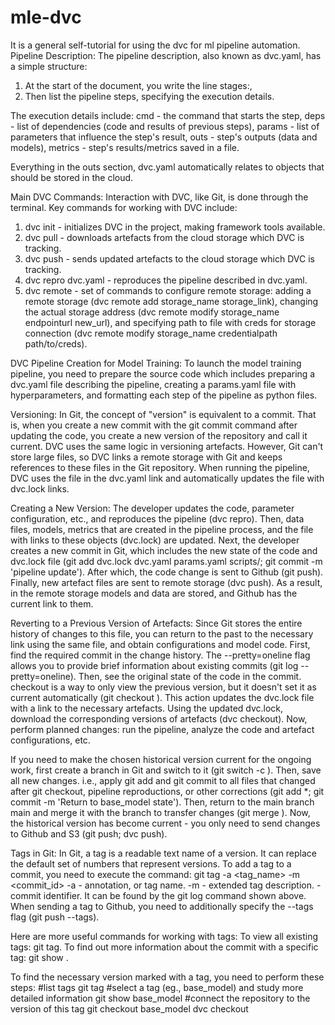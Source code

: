 # mle-dvc

It is a general self-tutorial for using the dvc for ml pipeline automation.  
Pipeline Description:
The pipeline description, also known as dvc.yaml, has a simple structure: 

1. At the start of the document, you write the line stages:, 
2. Then list the pipeline steps, specifying the execution details. 

The execution details include: 
cmd - the command that starts the step, 
deps - list of dependencies (code and results of previous steps), 
params - list of parameters that influence the step's result, 
outs - step's outputs (data and models), 
metrics - step's results/metrics saved in a file. 

Everything in the outs section, dvc.yaml automatically relates to objects that should be stored in the cloud.

Main DVC Commands:
Interaction with DVC, like Git, is done through the terminal. Key commands for working with DVC include: 

1. dvc init - initializes DVC in the project, making framework tools available.
2. dvc pull - downloads artefacts from the cloud storage which DVC is tracking.
3. dvc push - sends updated artefacts to the cloud storage which DVC is tracking.
4. dvc repro dvc.yaml - reproduces the pipeline described in dvc.yaml.
5. dvc remote - set of commands to configure remote storage: adding a remote storage (dvc remote add storage_name storage_link), changing the actual storage address (dvc remote modify storage_name endpointurl new_url), and specifying path to file with creds for storage connection (dvc remote modify storage_name credentialpath path/to/creds).

DVC Pipeline Creation for Model Training:
To launch the model training pipeline, you need to prepare the source code which includes preparing a dvc.yaml file describing the pipeline, creating a params.yaml file with hyperparameters, and formatting each step of the pipeline as python files.

Versioning:
In Git, the concept of "version" is equivalent to a commit. That is, when you create a new commit with the git commit command after updating the code, you create a new version of the repository and call it current. DVC uses the same logic in versioning artefacts. However, Git can't store large files, so DVC links a remote storage with Git and keeps references to these files in the Git repository. When running the pipeline, DVC uses the file in the dvc.yaml link and automatically updates the file with dvc.lock links.

Creating a New Version:
The developer updates the code, parameter configuration, etc., and reproduces the pipeline (dvc repro). Then, data files, models, metrics that are created in the pipeline process, and the file with links to these objects (dvc.lock) are updated. Next, the developer creates a new commit in Git, which includes the new state of the code and dvc.lock file (git add dvc.lock dvc.yaml params.yaml scripts/; git commit -m 'pipeline update'). After which, the code change is sent to Github (git push). Finally, new artefact files are sent to remote storage (dvc push). As a result, in the remote storage models and data are stored, and Github has the current link to them.

Reverting to a Previous Version of Artefacts:
Since Git stores the entire history of changes to this file, you can return to the past to the necessary link using the same file, and obtain configurations and model code.  First, find the required commit in the change history. The --pretty=oneline flag allows you to provide brief information about existing commits (git log --pretty=oneline). Then, see the original state of the code in the commit. checkout is a way to only view the previous version, but it doesn't set it as current automatically (git checkout <commit id>). This action updates the dvc.lock file with a link to the necessary artefacts. Using the updated dvc.lock, download the corresponding versions of artefacts (dvc checkout). Now, perform planned changes: run the pipeline, analyze the code and artefact configurations, etc. 

If you need to make the chosen historical version current for the ongoing work, first create a branch in Git and switch to it (git switch -c <branch name>). Then, save all new changes. i.e., apply git add and git commit to all files that changed after git checkout, pipeline reproductions, or other corrections (git add *; git commit -m 'Return to base_model state'). Then, return to the main branch main and merge it with the branch to transfer changes (git merge <branch name>). Now, the historical version has become current - you only need to send changes to Github and S3 (git push; dvc push).

Tags in Git:
In Git, a tag is a readable text name of a version. It can replace the default set of numbers that represent versions. To add a tag to a commit, you need to execute the command: 
git tag -a <tag_name> -m <tag description> <commit_id> 
-a - annotation, or tag name.
-m - extended tag description.
<commit id> - commit identifier. It can be found by the git log command shown above. When sending a tag to Github, you need to additionally specify the --tags flag (git push --tags). 

Here are more useful commands for working with tags: 
To view all existing tags: git tag.
To find out more information about the commit with a specific tag: git show <tag name>.

To find the necessary version marked with a tag, you need to perform these steps:
#list tags
git tag
#select a tag (eg., base_model) and study more detailed information
git show base_model
#connect the repository to the version of this tag
git checkout base_model
dvc checkout
